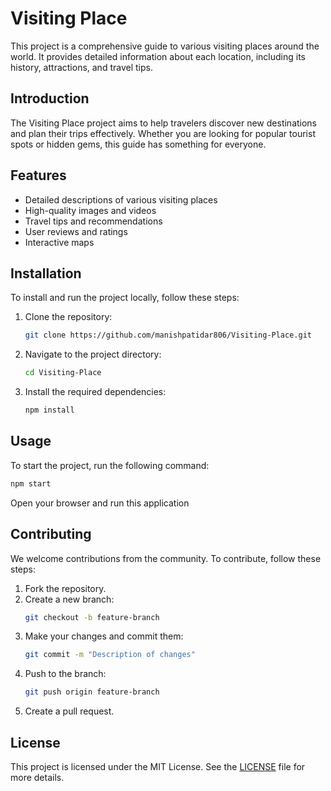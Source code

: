# Visiting Place

This project is a comprehensive guide to various visiting places around the world. It provides detailed information about each location, including its history, attractions, and travel tips.


## Introduction
The Visiting Place project aims to help travelers discover new destinations and plan their trips effectively. Whether you are looking for popular tourist spots or hidden gems, this guide has something for everyone.

## Features
- Detailed descriptions of various visiting places
- High-quality images and videos
- Travel tips and recommendations
- User reviews and ratings
- Interactive maps

## Installation
To install and run the project locally, follow these steps:

1. Clone the repository:
    ```bash
    git clone https://github.com/manishpatidar806/Visiting-Place.git
    ```
2. Navigate to the project directory:
    ```bash
    cd Visiting-Place
    ```
3. Install the required dependencies:
    ```bash
    npm install
    ```

## Usage
To start the project, run the following command:
```bash
npm start
```
Open your browser and run this application

## Contributing
We welcome contributions from the community. To contribute, follow these steps:

1. Fork the repository.
2. Create a new branch:
    ```bash
    git checkout -b feature-branch
    ```
3. Make your changes and commit them:
    ```bash
    git commit -m "Description of changes"
    ```
4. Push to the branch:
    ```bash
    git push origin feature-branch
    ```
5. Create a pull request.

## License
This project is licensed under the MIT License. See the [LICENSE](LICENSE) file for more details.
